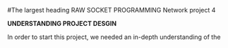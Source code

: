 #The largest heading  RAW SOCKET PROGRAMMING
Network project 4 

**UNDERSTANDING PROJECT DESGIN**

In order to start this project, we needed an in-depth understanding of the 
